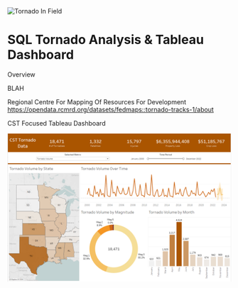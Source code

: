 <img src="T_Display.jpg" alt="Tornado In Field">

# SQL Tornado Analysis & Tableau Dashboard

Overview 

BLAH

Regional Centre For Mapping Of Resources For Development
https://opendata.rcmrd.org/datasets/fedmaps::tornado-tracks-1/about


CST Focused Tableau Dashboard

<img src="Torndao_Dashboard.png" alt="CST Tornado Tableau Dashboard">
